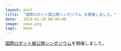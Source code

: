 ```yaml
---
layout: post
title:  "国際ロボット展公開シンポジウム を開催しました。"
date:   2019-01-29 00:00:00
image:  news.png
tags:   Nedo
---
```

	
[国際ロボット展公開シンポジウム](https://change-inaba)を開催しました。

